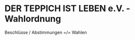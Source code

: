 DER TEPPICH IST LEBEN e.V. - Wahlordnung
========================================

Beschlüsse / Abstimmungen =/=  Wahlen